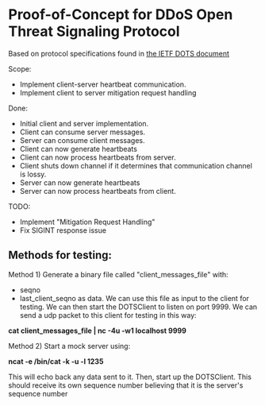
# Proof-of-Concept for DDoS Open Threat Signaling Protocol

Based on protocol specifications found in [the IETF DOTS document](https://datatracker.ietf.org/doc/draft-teague-dots-protocol/?include\_text=1)

Scope:
* Implement client-server heartbeat communication.
* Implement client to server mitigation request handling


Done:
* Initial client and server implementation.
* Client can consume server messages.
* Server can consume client messages.
* Client can now generate heartbeats
* Client can now process heartbeats from server.
* Client shuts down channel if it determines that
  communication channel is lossy.
* Server can now generate heartbeats 
* Server can now process heartbeats from client.


TODO:
* Implement "Mitigation Request Handling" 
* Fix SIGINT response issue

Methods for testing:
--------------------
Method 1)
Generate a binary file called "client\_messages\_file" with:
  * seqno
  * last\_client\_seqno
as data. We can use this file as input to the client for testing.
We can then start the DOTSClient to listen on port 9999.
We can send a udp packet to this client for testing in this way:

__cat client_messages_file | nc -4u -w1 localhost 9999__

Method 2)
Start a mock server using:

__ncat -e /bin/cat -k -u -l 1235__

This will echo back any data sent to it.
Then, start up the DOTSClient. This should receive its
own sequence number believing that it is the server's sequence number
